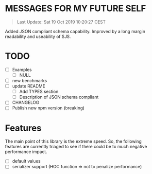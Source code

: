 # MESSAGES FOR MY FUTURE SELF

> Last Update: Sat 19 Oct 2019 10:20:27 CEST

Added JSON compliant schema capability.
Improved by a long margin readability and useability of SJS.

# TODO

- [ ] Examples
  - [ ] NULL
- [ ] new benchmarks
- [ ] update README
  - [ ] Add TYPES section
  - [ ] Description of JSON schema compliant
- [ ] CHANGELOG
- [ ] Publish new npm version (breaking)

# Features

The main point of this library is the extreme speed.
So, the following features are currently triaged to see if there could be to much negative performance impact.

- [ ] default values
- [ ] serializer support (HOC function => not to penalize performance)